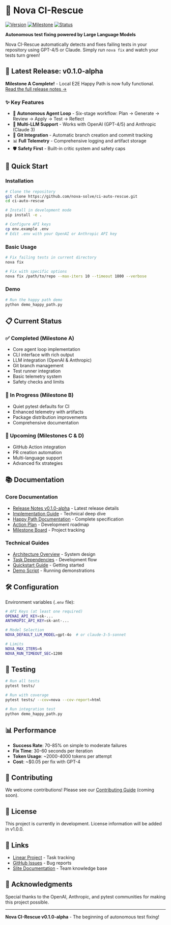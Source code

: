 # 🚀 Nova CI-Rescue

[![Version](https://img.shields.io/badge/version-v0.1.0--alpha-blue)](https://github.com/nova-solve/ci-auto-rescue/releases)
[![Milestone](https://img.shields.io/badge/milestone-A%20Complete-success)](docs/04-milestone-board.md)
[![Status](https://img.shields.io/badge/status-alpha-orange)](RELEASE_NOTES_v0.1.0-alpha.md)

**Autonomous test fixing powered by Large Language Models**

Nova CI-Rescue automatically detects and fixes failing tests in your repository using GPT-4/5 or Claude. Simply run `nova fix` and watch your tests turn green!

## 🎉 Latest Release: v0.1.0-alpha

**Milestone A Complete!** - Local E2E Happy Path is now fully functional. [Read the full release notes →](RELEASE_NOTES_v0.1.0-alpha.md)

### ✨ Key Features
- 🤖 **Autonomous Agent Loop** - Six-stage workflow: Plan → Generate → Review → Apply → Test → Reflect
- 🧠 **Multi-LLM Support** - Works with OpenAI (GPT-4/5) and Anthropic (Claude 3)
- 🔄 **Git Integration** - Automatic branch creation and commit tracking
- 📊 **Full Telemetry** - Comprehensive logging and artifact storage
- 🛡️ **Safety First** - Built-in critic system and safety caps

## 🚀 Quick Start

### Installation
```bash
# Clone the repository
git clone https://github.com/nova-solve/ci-auto-rescue.git
cd ci-auto-rescue

# Install in development mode
pip install -e .

# Configure API keys
cp env.example .env
# Edit .env with your OpenAI or Anthropic API key
```

### Basic Usage
```bash
# Fix failing tests in current directory
nova fix

# Fix with specific options
nova fix /path/to/repo --max-iters 10 --timeout 1800 --verbose
```

### Demo
```bash
# Run the happy path demo
python demo_happy_path.py
```

## 📋 Current Status

### ✅ Completed (Milestone A)
- Core agent loop implementation
- CLI interface with rich output
- LLM integration (OpenAI & Anthropic)
- Git branch management
- Test runner integration
- Basic telemetry system
- Safety checks and limits

### 🔄 In Progress (Milestone B)
- Quiet pytest defaults for CI
- Enhanced telemetry with artifacts
- Package distribution improvements
- Comprehensive documentation

### 📅 Upcoming (Milestones C & D)
- GitHub Action integration
- PR creation automation
- Multi-language support
- Advanced fix strategies

## 📚 Documentation

### Core Documentation
- [Release Notes v0.1.0-alpha](RELEASE_NOTES_v0.1.0-alpha.md) - Latest release details
- [Implementation Guide](IMPLEMENTATION_GUIDE.md) - Technical deep dive
- [Happy Path Documentation](CI_RESCUE_HAPPY_PATH.md) - Complete specification
- [Action Plan](ACTION_PLAN.md) - Development roadmap
- [Milestone Board](docs/04-milestone-board.md) - Project tracking

### Technical Guides
- [Architecture Overview](docs/02-architecture-diagram.md) - System design
- [Task Dependencies](docs/03-task-dependency-graph.md) - Development flow
- [Quickstart Guide](docs/06-quickstart-guide.md) - Getting started
- [Demo Script](docs/08-demo-script.md) - Running demonstrations

## 🛠️ Configuration

Environment variables (`.env` file):
```bash
# API Keys (at least one required)
OPENAI_API_KEY=sk-...
ANTHROPIC_API_KEY=sk-ant-...

# Model Selection
NOVA_DEFAULT_LLM_MODEL=gpt-4o  # or claude-3-5-sonnet

# Limits
NOVA_MAX_ITERS=6
NOVA_RUN_TIMEOUT_SEC=1200
```

## 🧪 Testing

```bash
# Run all tests
pytest tests/

# Run with coverage
pytest tests/ --cov=nova --cov-report=html

# Run integration test
python demo_happy_path.py
```

## 📊 Performance

- **Success Rate**: 70-85% on simple to moderate failures
- **Fix Time**: 30-60 seconds per iteration
- **Token Usage**: ~2000-4000 tokens per attempt
- **Cost**: ~$0.05 per fix with GPT-4

## 🤝 Contributing

We welcome contributions! Please see our [Contributing Guide](CONTRIBUTING.md) (coming soon).

## 📝 License

This project is currently in development. License information will be added in v1.0.0.

## 🔗 Links

- [Linear Project](https://linear.app/nova-solve/project/ci-rescue-v10-happy-path-536aaf0d73d7) - Task tracking
- [GitHub Issues](https://github.com/nova-solve/ci-auto-rescue/issues) - Bug reports
- [Slite Documentation](https://nova-solve.slite.com) - Team knowledge base

## 🙏 Acknowledgments

Special thanks to the OpenAI, Anthropic, and pytest communities for making this project possible.

---

**Nova CI-Rescue v0.1.0-alpha** - The beginning of autonomous test fixing!

